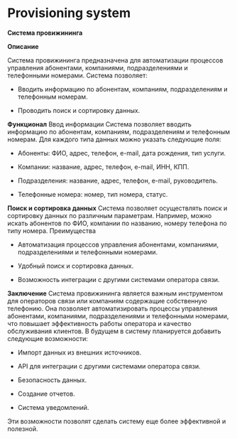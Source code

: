 # Provisioning system

**Система провижининга**

**Описание**

Система провижининга предназначена для автоматизации процессов управления абонентами, компаниями, подразделениями и телефонными номерами.
Система позволяет:

- Вводить информацию по абонентам, компаниям, подразделениям и телефонным номерам.
  
- Проводить поиск и сортировку данных.
  
**Функционал**
Ввод информации
Система позволяет вводить информацию по абонентам, компаниям, подразделениям и телефонным номерам. Для каждого типа данных можно указать следующие поля:

- Абоненты: ФИО, адрес, телефон, e-mail, дата рождения, тип услуги.
  
- Компании: название, адрес, телефон, e-mail, ИНН, КПП.
  
- Подразделения: название, адрес, телефон, e-mail, руководитель.
  
- Телефонные номера: номер, тип номера, статус.
  
**Поиск и сортировка данных**
Система позволяет осуществлять поиск и сортировку данных по различным параметрам. Например, можно искать абонентов по ФИО, компании по названию, номеру телефона по типу номера.
Преимущества

- Автоматизация процессов управления абонентами, компаниями, подразделениями и телефонными номерами.
  
- Удобный поиск и сортировка данных.
  
- Возможность интеграции с другими системами оператора связи.
  
**Заключение**
Система провижининга является важным инструментом для операторов связи или компаниям содержащие собственную телефонию. Она позволяет автоматизировать процессы управления абонентами, компаниями, подразделениями и телефонными номерами, что повышает эффективность работы оператора и качество обслуживания клиентов.
В будущем в систему планируется добавить следующие возможности:

- Импорт данных из внешних источников.
  
- API для интеграции с другими системами оператора связи.
  
- Безопасность данных.
  
- Создание отчетов.
  
- Система уведомлений.
  
Эти возможности позволят сделать систему еще более эффективной и полезной.


